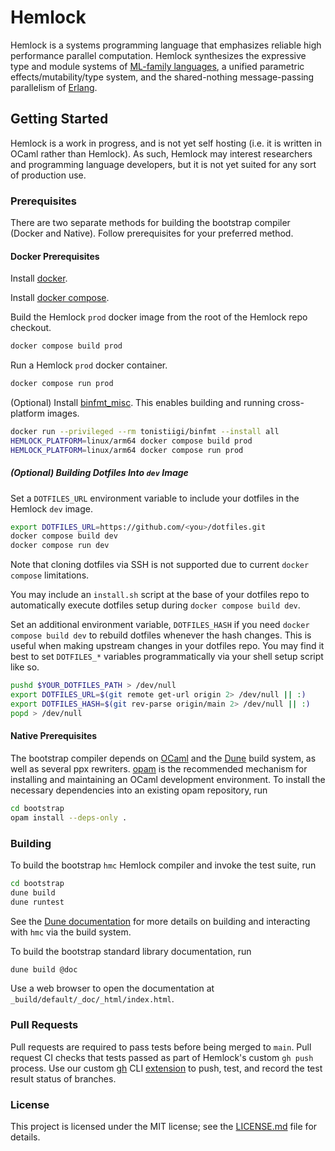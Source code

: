 # Hemlock

Hemlock is a systems programming language that emphasizes reliable high performance parallel
computation. Hemlock synthesizes the expressive type and module systems of [ML-family
languages](https://en.wikipedia.org/wiki/ML_(programming_language)), a unified parametric
effects/mutability/type system, and the shared-nothing message-passing parallelism of
[Erlang](https://erlang.org/).

## Getting Started

Hemlock is a work in progress, and is not yet self hosting (i.e. it is written in OCaml rather than
Hemlock). As such, Hemlock may interest researchers and programming language developers, but it is
not yet suited for any sort of production use.

### Prerequisites

There are two separate methods for building the bootstrap compiler (Docker and Native). Follow
prerequisites for your preferred method.

#### Docker Prerequisites

Install [docker](https://docs.docker.com/engine/install/).

Install [docker compose](https://docs.docker.com/compose/cli-command/).

Build the Hemlock `prod` docker image from the root of the Hemlock repo checkout.

```sh
docker compose build prod
```

Run a Hemlock `prod` docker container.

```sh
docker compose run prod
```

(Optional) Install
[binfmt_misc](https://docs.docker.com/buildx/working-with-buildx/#build-multi-platform-images). This
enables building and running cross-platform images.
```sh
docker run --privileged --rm tonistiigi/binfmt --install all
HEMLOCK_PLATFORM=linux/arm64 docker compose build prod
HEMLOCK_PLATFORM=linux/arm64 docker compose run prod
```

##### (Optional) Building Dotfiles Into `dev` Image

Set a `DOTFILES_URL` environment variable to include your dotfiles in the Hemlock `dev` image.

```sh
export DOTFILES_URL=https://github.com/<you>/dotfiles.git
docker compose build dev
docker compose run dev
```

Note that cloning dotfiles via SSH is not supported due to current `docker compose` limitations.

You may include an `install.sh` script at the base of your dotfiles repo to automatically execute
dotfiles setup during `docker compose build dev`.

Set an additional environment variable, `DOTFILES_HASH` if you need `docker compose build dev` to
rebuild dotfiles whenever the hash changes. This is useful when making upstream changes in your
dotfiles repo. You may find it best to set `DOTFILES_*` variables programmatically via your shell
setup script like so.

```sh
pushd $YOUR_DOTFILES_PATH > /dev/null
export DOTFILES_URL=$(git remote get-url origin 2> /dev/null || :)
export DOTFILES_HASH=$(git rev-parse origin/main 2> /dev/null || :)
popd > /dev/null
```

#### Native Prerequisites

The bootstrap compiler depends on [OCaml](http://ocaml.org/) and the [Dune](https://dune.build/)
build system, as well as several ppx rewriters.  [opam](https://opam.ocaml.org/) is the recommended
mechanism for installing and maintaining an OCaml development environment. To install the necessary
dependencies into an existing opam repository, run

```sh
cd bootstrap
opam install --deps-only .
```

### Building

To build the bootstrap `hmc` Hemlock compiler and invoke the test suite, run

```sh
cd bootstrap
dune build
dune runtest
```

See the [Dune documentation](https://dune.readthedocs.io/en/latest/) for more details on building
and interacting with `hmc` via the build system.

To build the bootstrap standard library documentation, run

```sh
dune build @doc
```

Use a web browser to open the documentation at `_build/default/_doc/_html/index.html`.

### Pull Requests

Pull requests are required to pass tests before being merged to `main`. Pull request CI checks that
tests passed as part of Hemlock's custom `gh push` process. Use our custom
[gh](https://github.com/cli/cli) CLI [extension](https://github.com/BranchTaken/gh-push) to push,
test, and record the test result status of branches.

### License

This project is licensed under the MIT license; see the [LICENSE.md](LICENSE.md) file for details.

